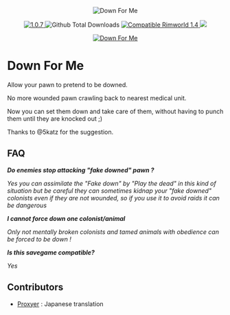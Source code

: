 <p align="center">
    <img src="https://i.imgur.com/mBMv8U0.png" alt="Down For Me" />
</p>

<p align="center">
	<a href="https://github.com/aRandomKiwi/Down-For-Me/releases">
		<img src="https://img.shields.io/badge/release-1.0.7-4BC51D.svg?style=flat" alt="1.0.7" />
    </a>
	<img src="https://img.shields.io/github/downloads-pre/aRandomKiwi/Down-For-Me/total.svg?style=popout-square&color=green" alt="Github Total Downloads" />
	<a href="https://steamcommunity.com/sharedfiles/filedetails/?id=1709963396">
		<img src="https://img.shields.io/badge/RimWorld-1.4-purple.svg?longCache=true&style=plastic)" alt="Compatible Rimworld 1.4" />
    </a>
	<a href="https://steamcommunity.com/sharedfiles/filedetails/?id=1709963396">
		<img src="https://img.shields.io/badge/documentation-%F0%9F%94%8D-blue?style=flat" />
</p>
<p align="center">
    <a href="https://ko-fi.com/arandomkiwi">
        <img src="https://i.imgur.com/j6rtAY1.png" alt="Down For Me" />
    </a>
</p>

# Down For Me

Allow your pawn to pretend to be downed.

No more wounded pawn crawling back to nearest medical unit.

Now you can set them down and take care of them, without having to punch them until they are knocked out ;)

Thanks to @5katz for the suggestion.

## FAQ

***Do enemies stop attacking "fake downed" pawn ?***

*Yes you can assimilate the "Fake down" by "Play the dead" in this kind of situation but be careful they can sometimes kidnap your "fake downed" colonists even if they are not wounded, so if you use it to avoid raids it can be dangerous*

***I cannot force down one colonist/animal***

*Only not mentally broken colonists and tamed animals with obedience can be forced to be down !*

***Is this savegame compatible?***

*Yes*


## Contributors

* [Proxyer](https://steamcommunity.com/profiles/76561198257945076) : Japanese translation
